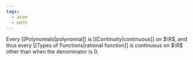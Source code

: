 ```yaml
---
tags:
  - atom
  - math
---
```

Every [[Polynomials|polynomial]] is [[Continuity|continuous]] on $\R$, and thus every [[Types of Functions|rational function]] is continuous on $\R$ other than when the denominator is $0$.